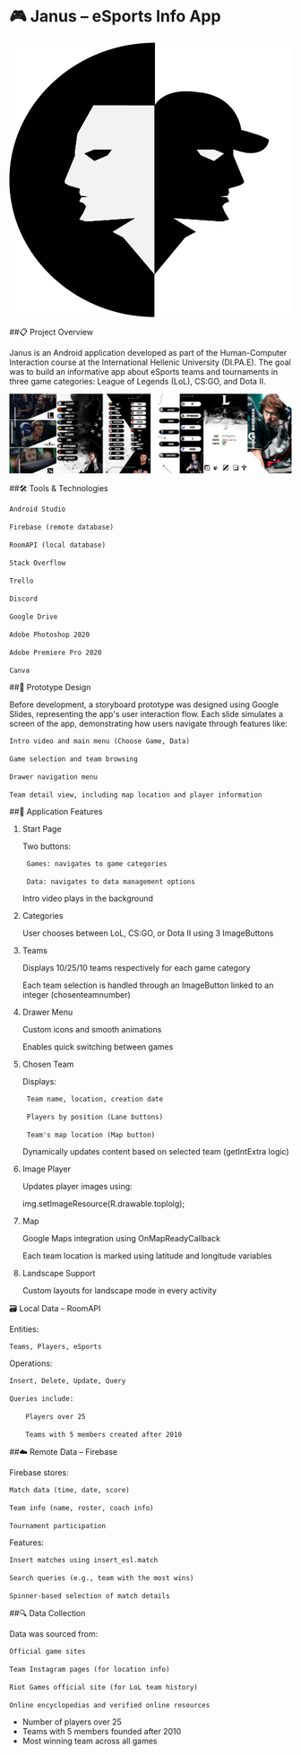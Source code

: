 # 🎮 Janus – eSports Info App

  ![alt text](./Janus.png)

##📋 Project Overview

Janus is an Android application developed as part of the Human-Computer Interaction course at the International Hellenic University (DI.PA.E). The goal was to build an informative app about eSports teams and tournaments in three game categories: League of Legends (LoL), CS:GO, and Dota II.

![alt text](./all.png)

##🛠️ Tools & Technologies

    Android Studio

    Firebase (remote database)

    RoomAPI (local database)

    Stack Overflow

    Trello

    Discord

    Google Drive

    Adobe Photoshop 2020

    Adobe Premiere Pro 2020

    Canva

##🧪 Prototype Design

Before development, a storyboard prototype was designed using Google Slides, representing the app's user interaction flow. Each slide simulates a screen of the app, demonstrating how users navigate through features like:

    Intro video and main menu (Choose Game, Data)

    Game selection and team browsing

    Drawer navigation menu

    Team detail view, including map location and player information

##📱 Application Features
1. Start Page

    Two buttons:

        Games: navigates to game categories

        Data: navigates to data management options

    Intro video plays in the background

2. Categories

    User chooses between LoL, CS:GO, or Dota II using 3 ImageButtons

3. Teams

    Displays 10/25/10 teams respectively for each game category

    Each team selection is handled through an ImageButton linked to an integer (chosenteamnumber)

4. Drawer Menu

    Custom icons and smooth animations

    Enables quick switching between games

5. Chosen Team

    Displays:

        Team name, location, creation date

        Players by position (Lane buttons)

        Team's map location (Map button)

    Dynamically updates content based on selected team (getIntExtra logic)

6. Image Player

    Updates player images using:

    img.setImageResource(R.drawable.toplolg);

7. Map

    Google Maps integration using OnMapReadyCallback

    Each team location is marked using latitude and longitude variables

8. Landscape Support

    Custom layouts for landscape mode in every activity

🗃️ Local Data – RoomAPI

Entities:

    Teams, Players, eSports

Operations:

    Insert, Delete, Update, Query

    Queries include:

        Players over 25

        Teams with 5 members created after 2010

##☁️ Remote Data – Firebase

Firebase stores:

    Match data (time, date, score)

    Team info (name, roster, coach info)

    Tournament participation

Features:

    Insert matches using insert_esl.match

    Search queries (e.g., team with the most wins)

    Spinner-based selection of match details

##🔍 Data Collection

Data was sourced from:

    Official game sites

    Team Instagram pages (for location info)

    Riot Games official site (for LoL team history)

    Online encyclopedias and verified online resources
  - Number of players over 25
  - Teams with 5 members founded after 2010
  - Most winning team across all games
